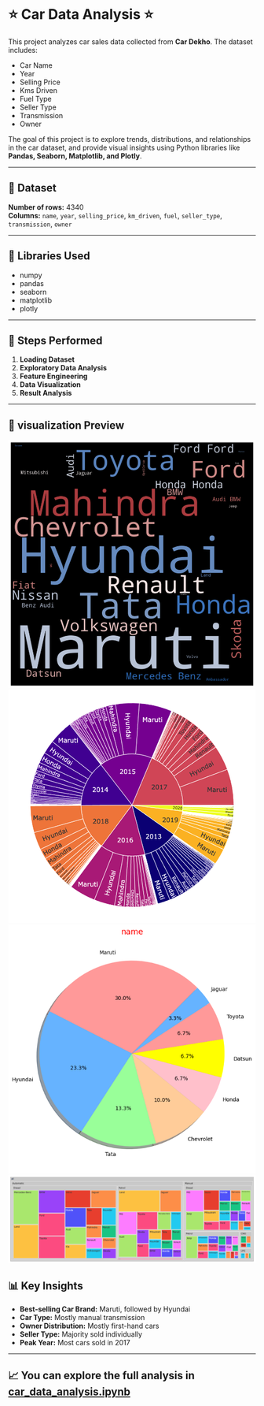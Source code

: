 # ⭐️ Car Data Analysis ⭐️

This project analyzes car sales data collected from **Car Dekho**. The dataset includes:  

- Car Name  
- Year  
- Selling Price  
- Kms Driven  
- Fuel Type  
- Seller Type  
- Transmission  
- Owner  

The goal of this project is to explore trends, distributions, and relationships in the car dataset, and provide visual insights using Python libraries like **Pandas, Seaborn, Matplotlib, and Plotly**.

---

## 📂 Dataset

**Number of rows:** 4340  
**Columns:** `name`, `year`, `selling_price`, `km_driven`, `fuel`, `seller_type`, `transmission`, `owner`  

---

## 🔧 Libraries Used
- numpy
- pandas
- seaborn
- matplotlib
- plotly

---

## 📝 Steps Performed

1. **Loading Dataset**
2. **Exploratory Data Analysis**
3. **Feature Engineering**
4. **Data Visualization**
5. **Result Analysis**

---

## 📸 visualization Preview 

![pic](names.png)
![pic](otherpie.png)
![pic](pie.png)
![pic](tree.png)

## 📊 Key Insights

- **Best-selling Car Brand:** Maruti, followed by Hyundai  
- **Car Type:** Mostly manual transmission  
- **Owner Distribution:** Mostly first-hand cars  
- **Seller Type:** Majority sold individually  
- **Peak Year:** Most cars sold in 2017  

---

## 📈 You can explore the full analysis in [car_data_analysis.ipynb](car_data_analysis.ipynb)
